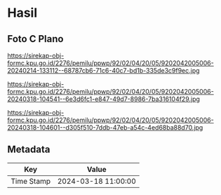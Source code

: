 # Hasil

## Foto C Plano

https://sirekap-obj-formc.kpu.go.id/2276/pemilu/ppwp/92/02/04/20/05/9202042005006-20240214-133112--68787cb6-71c6-40c7-bd1b-335de3c9f9ec.jpg

https://sirekap-obj-formc.kpu.go.id/2276/pemilu/ppwp/92/02/04/20/05/9202042005006-20240318-104541--6e3d6fc1-e847-49d7-8986-7ba316104f29.jpg

https://sirekap-obj-formc.kpu.go.id/2276/pemilu/ppwp/92/02/04/20/05/9202042005006-20240318-104601--d305f510-7ddb-47eb-a54c-4ed68ba88d70.jpg


## Metadata

| Key        | Value               |
| ---------- | ------------------- |
| Time Stamp | 2024-03-18 11:00:00 |



